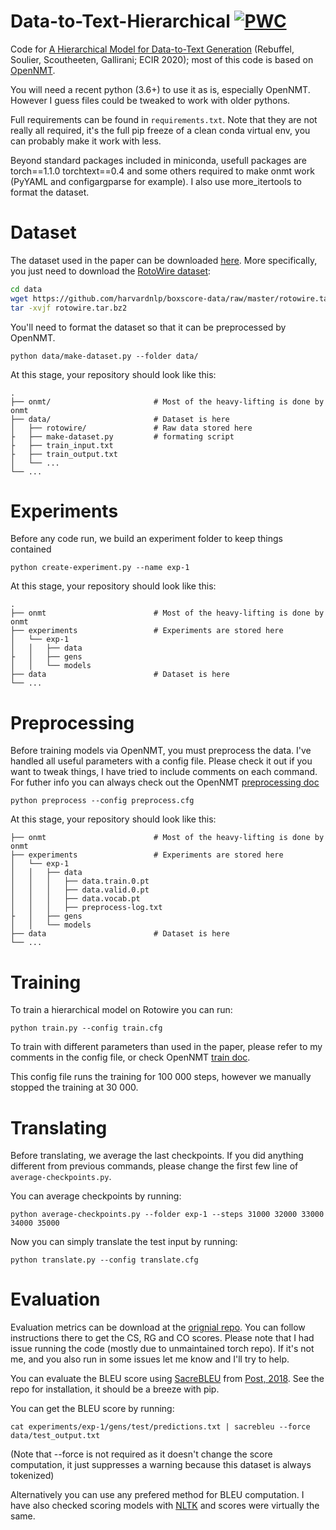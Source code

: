 # Data-to-Text-Hierarchical [![PWC](https://img.shields.io/endpoint.svg?url=https://paperswithcode.com/badge/a-hierarchical-model-for-data-to-text/data-to-text-generation-on-rotowire)](https://paperswithcode.com/sota/data-to-text-generation-on-rotowire?p=a-hierarchical-model-for-data-to-text)

Code for [A Hierarchical Model for Data-to-Text Generation](https://arxiv.org/abs/1912.10011) (Rebuffel, Soulier, Scoutheeten, Gallirani; ECIR 2020); most of this code is based on [OpenNMT](https://github.com/OpenNMT/OpenNMT-py).

You will need a recent python (3.6+) to use it as is, especially OpenNMT. However I guess files could be tweaked to work with older pythons.

Full requirements can be found in `requirements.txt`. Note that they are not really all required, it's the full pip freeze of a clean conda virtual env, you can probably make it work with less.

Beyond standard packages included in miniconda, usefull packages are torch==1.1.0 torchtext==0.4 and some others required to make onmt work (PyYAML and configargparse for example). I also use more_itertools to format the dataset.

# Dataset

The dataset used in the paper can be downloaded [here](https://github.com/harvardnlp/boxscore-data). More specifically, you just need to download the [RotoWire dataset](https://github.com/harvardnlp/boxscore-data/blob/master/rotowire.tar.bz2): 

```bash
cd data
wget https://github.com/harvardnlp/boxscore-data/raw/master/rotowire.tar.bz2
tar -xvjf rotowire.tar.bz2
```

You'll need to format the dataset so that it can be preprocessed by OpenNMT.

`python data/make-dataset.py --folder data/`

At this stage, your repository should look like this:

```
.
├── onmt/                   	# Most of the heavy-lifting is done by onmt
├── data/   					# Dataset is here    
│	├── rotowire/				# Raw data stored here
├	├── make-dataset.py			# formating script
├	├── train_input.txt
├	├── train_output.txt
│	└── ...
└── ...
```

# Experiments

Before any code run, we build an experiment folder to keep things contained

`python create-experiment.py --name exp-1`

At this stage, your repository should look like this:

```
.
├── onmt		             	# Most of the heavy-lifting is done by onmt
├── experiments 	           	# Experiments are stored here
│	└── exp-1
│	│	├── data
├	│	├── gens
│	│	└── models
├── data						# Dataset is here
└── ...
```

# Preprocessing

Before training models via OpenNMT, you must preprocess the data. I've handled all useful parameters with a config file. Please check it out if you want to tweak things, I have tried to include comments on each command. For futher info you can always check out the OpenNMT [preprocessing doc](http://opennmt.net/OpenNMT-py/options/preprocess.html)

```
python preprocess --config preprocess.cfg
```

At this stage, your repository should look like this:

```
├── onmt		             	# Most of the heavy-lifting is done by onmt
├── experiments 	           	# Experiments are stored here
│	└── exp-1
│	│	├── data
│	│	│	├── data.train.0.pt
│	│	│	├── data.valid.0.pt
│	│	│	├── data.vocab.pt
│	│	│	├── preprocess-log.txt
├	│	├── gens
│	│	└── models
├── data						# Dataset is here
└── ...
```

# Training 

To train a hierarchical model on Rotowire you can run:

`python train.py --config train.cfg`

To train with different parameters than used in the paper, please refer to my comments in the config file, or check OpenNMT [train doc](http://opennmt.net/OpenNMT-py/options/train.html).

This config file runs the training for 100 000 steps, however we manually stopped the training at 30 000.

# Translating

Before translating, we average the last checkpoints. If you did anything different from previous commands, please change the first few line of `average-checkpoints.py`.

You can average checkpoints by running:

`python average-checkpoints.py --folder exp-1 --steps 31000 32000 33000 34000 35000`

Now you can simply translate the test input by running:

`python translate.py --config translate.cfg`

# Evaluation

Evaluation metrics can be download at the [orignial repo](https://github.com/harvardnlp/data2text). You can follow instructions there to get the CS, RG and CO scores. Please note that I had issue running the code (mostly due to unmaintained torch repo). If it's not me, and you also run in some issues let me know and I'll try to help.

You can evaluate the BLEU score using [SacreBLEU](https://github.com/mjpost/sacreBLEU) from [Post, 2018](aclweb.org/anthology/W18-6319). See the repo for installation, it should be a breeze with pip.

You can get the BLEU score by running:

`cat experiments/exp-1/gens/test/predictions.txt | sacrebleu --force data/test_output.txt`

(Note that --force is not required as it doesn't change the score computation, it just suppresses a warning because this dataset is always tokenized)

Alternatively you can use any prefered method for BLEU computation. I have also checked scoring models with [NLTK](aclweb.org/anthology/W18-6319) and scores were virtually the same.
